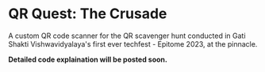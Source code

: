 # QR Quest: The Crusade
A custom QR code scanner for the QR scavenger hunt conducted in Gati Shakti Vishwavidyalaya's first ever techfest - Epitome 2023, at the pinnacle.

**Detailed code explaination will be posted soon.**
